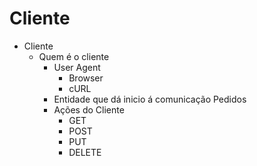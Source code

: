 # Cliente

* Cliente
    * Quem é o cliente
        * User Agent
            * Browser
            * cURL
        * Entidade que dá inicio á comunicação
    Pedidos
        * Ações do Cliente
            * GET
            * POST
            * PUT
            * DELETE
